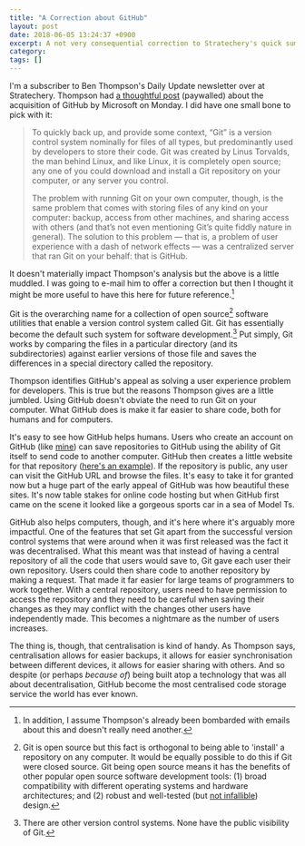 ```yaml
---
title: "A Correction about GitHub"
layout: post
date: 2018-06-05 13:24:37 +0900 
excerpt: A not very consequential correction to Stratechery's quick summary of GitHub.
category: 
tags: []
---
```


I'm a subscriber to Ben Thompson's Daily Update newsletter over at Stratechery. Thompson had [a thoughtful post][sta] (paywalled) about the acquisition of GitHub by Microsoft on Monday. I did have one small bone to pick with it:

[sta]: https://stratechery.com/2018/microsoft-to-buy-github-a-win-for-github-facebooks-data-sharing-deals-with-device-makers/

  > To quickly back up, and provide some context,
  > “Git” is a version control system nominally for files
  > of all types, but predominantly used by developers
  > to store their code. Git was created by Linus
  > Torvalds, the man behind Linux, and like Linux, it is
  > completely open source; any one of you could
  > download and install a Git repository on your
  > computer, or any server you control.
  >
  > The problem with running Git on your own
  > computer, though, is the same problem that comes
  > with storing files of any kind on your computer:
  > backup, access from other machines, and sharing
  > access with others (and that’s not even mentioning
  > Git’s quite fiddly nature in general). The solution to
  > this problem — that is, a problem of user
  > experience with a dash of network effects — was a
  > centralized server that ran Git on your behalf: that
  > is GitHub.

It doesn't materially impact Thompson's analysis but the above is a little muddled. I was going to e-mail him to offer a correction but then I thought it might be more useful to have this here for future reference.[^1]

Git is the overarching name for a collection of open source[^2] software utilities that enable a version control system called Git. Git has essentially become the default such system for software development.[^3] Put simply, Git works by comparing the files in a particular directory (and its subdirectories) against earlier versions of those file and saves the differences in a special directory called the repository.

Thompson identifies GitHub's appeal as solving a user experience problem for developers. This is true but the reasons Thompson gives are a little jumbled. Using GitHub doesn't obviate the need to run Git on your computer. What GitHub does is make it far easier to share code, both for humans and for computers.

It's easy to see how GitHub helps humans. Users who create an account on GitHub (like [mine][ghp]) can save repositories to GitHub using the ability of Git itself to send code to another computer. GitHub then creates a little website for that repository ([here's an example][ght]). If the repository is public, any user can visit the GitHub URL and browse the files. It's easy to take it for granted now but a huge part of the early appeal of GitHub was how beautiful these sites. It's now table stakes for online code hosting but when GitHub first came on the scene it looked like a gorgeous sports car in a sea of Model Ts.

[ghp]: https://github.com/pyrmont/
[ght]: https://github.com/pyrmont/taipo

GitHub also helps computers, though, and it's here where it's arguably more impactful. One of the features that set Git apart from the successful version control systems that were around when it was first released was the fact it was decentralised. What this meant was that instead of having a central repository of all the code that users would save to, Git gave each user their own repository. Users could then share code to another repository by making a request. That made it far easier for large teams of programmers to work together. With a central repository, users need to have permission to access the repository and they need to be careful when saving their changes as they may conflict with the changes other users have independently made. This becomes a nightmare as the number of users increases.

The thing is, though, that centralisation is kind of handy. As Thompson says, centralisation allows for easier backups, it allows for easier synchronisation between different devices, it allows for easier sharing with others. And so despite (or perhaps _because of_) being built atop a technology that was all about decentralisation, GitHub become the most centralised code storage service the world has ever known.

[^1]: In addition, I assume Thompson's already been bombarded with emails about this and doesn't really need another.

[^2]: Git is open source but this fact is orthogonal to being able to 'install' a repository on any computer. It would be equally possible to do this if Git were closed source. Git being open source means it has the benefits of other popular open source software development tools: (1) broad compatibility with different operating systems and hardware architectures; and (2) robust and well-tested (but [not infallible][msa]) design.

[msa]: https://blogs.msdn.microsoft.com/devops/2018/05/29/announcing-the-may-2018-git-security-vulnerability/

[^3]: There are other version control systems. None have the public visibility of Git.

